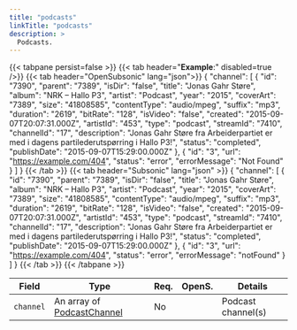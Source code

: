 ```yaml
---
title: "podcasts"
linkTitle: "podcasts"
description: >
  Podcasts.
---
```


{{< tabpane persist=false >}}
{{< tab header="**Example**:" disabled=true />}}
{{< tab header="OpenSubsonic" lang="json">}}
{
  "channel": [
    {
      "id": "7390",
      "parent": "7389",
      "isDir": "false",
      "title": "Jonas Gahr Støre",
      "album": "NRK – Hallo P3",
      "artist": "Podcast",
      "year": "2015",
      "coverArt": "7389",
      "size": "41808585",
      "contentType": "audio/mpeg",
      "suffix": "mp3",
      "duration": "2619",
      "bitRate": "128",
      "isVideo": "false",
      "created": "2015-09-07T20:07:31.000Z",
      "artistId": "453",
      "type": "podcast",
      "streamId": "7410",
      "channelId": "17",
      "description": "Jonas Gahr Støre fra Arbeiderpartiet er med i dagens partilederutspørring i Hallo P3!",
      "status": "completed",
      "publishDate": "2015-09-07T15:29:00.000Z"
    },
    {
      "id": "3",
      "url": "https://example.com/404",
      "status": "error",
      "errorMessage": "Not Found"
    }
  ]
}
{{< /tab >}}
{{< tab header="Subsonic" lang="json" >}}
{
  "channel": [
    {
      "id": "7390",
      "parent": "7389",
      "isDir": "false",
      "title": "Jonas Gahr Støre",
      "album": "NRK – Hallo P3",
      "artist": "Podcast",
      "year": "2015",
      "coverArt": "7389",
      "size": "41808585",
      "contentType": "audio/mpeg",
      "suffix": "mp3",
      "duration": "2619",
      "bitRate": "128",
      "isVideo": "false",
      "created": "2015-09-07T20:07:31.000Z",
      "artistId": "453",
      "type": "podcast",
      "streamId": "7410",
      "channelId": "17",
      "description": "Jonas Gahr Støre fra Arbeiderpartiet er med i dagens partilederutspørring i Hallo P3!",
      "status": "completed",
      "publishDate": "2015-09-07T15:29:00.000Z"
    },
    {
      "id": "3",
      "url": "https://example.com/404",
      "status": "error",
      "errorMessage": "notFound"
    }
  ]
}
{{< /tab >}}
{{< /tabpane >}}

| Field     | Type                                            | Req. | OpenS. | Details            |
| --------- | ----------------------------------------------- | ---- | ------ | ------------------ |
| `channel` | An array of [PodcastChannel](../podcastchannel) | No   |        | Podcast channel(s) |

